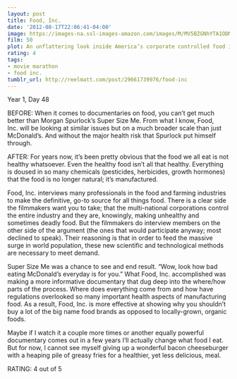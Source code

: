 ```yaml
---
layout: post
title: Food, Inc.
date: '2012-08-17T22:06:41-04:00'
image: https://images-na.ssl-images-amazon.com/images/M/MV5BZGNhYTA1ODMtY2M5Yy00MTYwLWFlZmEtNDM4M2I4ZTI2ZmVmXkEyXkFqcGdeQXVyNTA4NzY1MzY@._V1_UY268_CR4,0,182,268_AL_.jpg
film: 50
plot: An unflattering look inside America’s corporate controlled food industry.
rating: 4
tags:
- movie marathon
- food inc.
tumblr_url: http://reelmatt.com/post/29661739976/food-inc
---
```


Year 1, Day 48

BEFORE: When it comes to documentaries on food, you can’t get much better than Morgan Spurlock’s Super Size Me. From what I know, Food, Inc. will be looking at similar issues but on a much broader scale than just McDonald’s. And without the major health risk that Spurlock put himself through.

AFTER: For years now, it’s been pretty obvious that the food we all eat is not healthy whatsoever. Even the healthy food isn’t all that healthy. Everything is doused in so many chemicals (pesticides, herbicides, growth hormones) that the food is no longer natural; it’s manufactured.

Food, Inc. interviews many professionals in the food and farming industries to make the definitive, go-to source for all things food. There is a clear side the filmmakers want you to take; that the multi-national corporations control the entire industry and they are, knowingly, making unhealthy and sometimes deadly food. But the filmmakers do interview members on the other side of the argument (the ones that would participate anyway; most declined to speak). Their reasoning is that in order to feed the massive surge in world population, these new scientific and technological methods are necessary to meet demand.

Super Size Me was a chance to see and end result. “Wow, look how bad eating McDonald’s everyday is for you.” What Food, Inc. accomplished was making a more informative documentary that dug deep into the where/how parts of the process. Where does everything come from and how have regulations overlooked so many important health aspects of manufacturing food. As a result, Food, Inc. is more effective at showing why you shouldn’t buy a lot of the big name food brands as opposed to locally-grown, organic foods.

Maybe if I watch it a couple more times or another equally powerful documentary comes out in a few years I’ll actually change what food I eat. But for now, I cannot see myself giving up a wonderful bacon cheeseburger with a heaping pile of greasy fries for a healthier, yet less delicious, meal.

RATING: 4 out of 5
